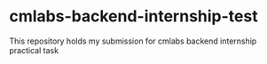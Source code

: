 # cmlabs-backend-internship-test
This repository holds my submission for cmlabs backend internship practical task
